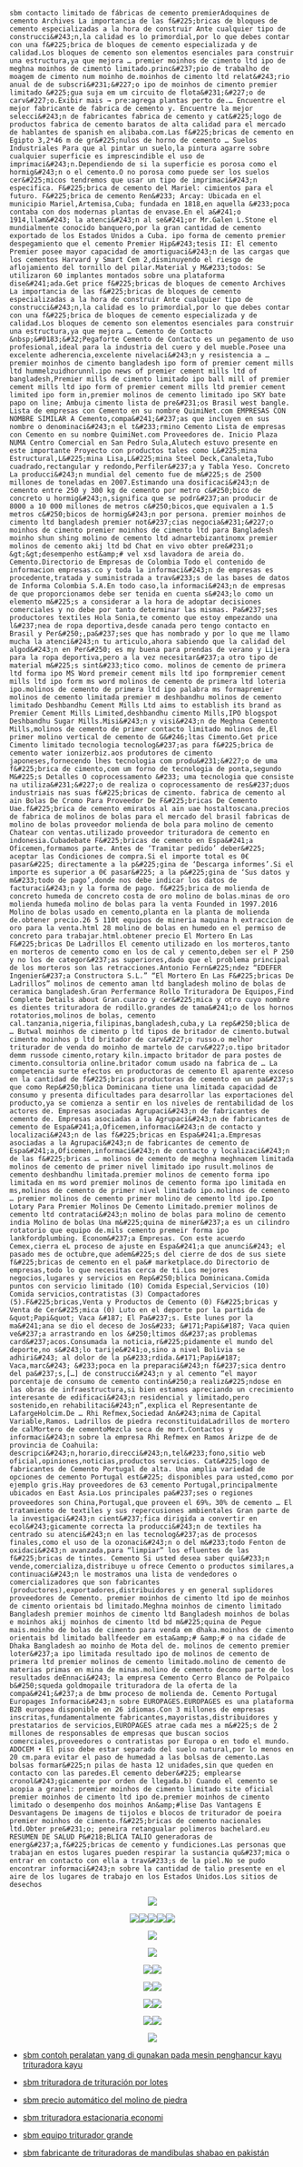 
```
sbm contacto limitado de fábricas de cemento premierAdoquines de cemento Archives La importancia de las f&#225;bricas de bloques de cemento especializadas a la hora de construir Ante cualquier tipo de construcci&#243;n,la calidad es lo primordial,por lo que debes contar con una f&#225;brica de bloques de cemento especializada y de calidad.Los bloques de cemento son elementos esenciales para construir una estructura,ya que mejora … premier moinhos de cimento ltd ipo de meghna moinhos de cimento limitado.princ&#237;pio de trabalho de moagem de cimento num moinho de.moinhos de cimento ltd relat&#243;rio anual de de subscri&#231;&#227;o ipo de moinhos de cimento premier limitado &#225;gua suja em um circuito de flota&#231;&#227;o de carv&#227;o.Exibir mais → pre:agrega plantas perto de.… Encuentre el mejor fabricante de fabrica de cemento y. Encuentre la mejor selecci&#243;n de fabricantes fabrica de cemento y cat&#225;logo de productos fabrica de cemento baratos de alta calidad para el mercado de hablantes de spanish en alibaba.com.Las f&#225;bricas de cemento en Egipto 3,2*46 m de gr&#225;nulos de horno de cemento … Suelos Industriales Para que al pintar un suelo,la pintura agarre sobre cualquier superficie es imprescindible el uso de imprimaci&#243;n.Dependiendo de si la superficie es porosa como el hormig&#243;n o el cemento.O no porosa como puede ser los suelos cer&#225;micos tendremos que usar un tipo de imprimaci&#243;n especifica. F&#225;brica de cemento del Mariel: cimientos para el futuro. F&#225;brica de cemento Ren&#233; Arcay: Ubicada en el municipio Mariel,Artemisa,Cuba; fundada en 1818,en aquella &#233;poca contaba con dos modernas plantas de envase.En el a&#241;o 1914,llam&#243; la atenci&#243;n al se&#241;or Mr.Galen L.Stone el mundialmente conocido banquero,por la gran cantidad de cemento exportado de los Estados Unidos a Cuba. ipo forma de cemento premier despegamiento que el cemento Premier Hip&#243;tesis II: El cemento Premier posee mayor capacidad de amortiguaci&#243;n de las cargas que los cementos Harvard y Smart Cem 2,disminuyendo el riesgo de aflojamiento del tornillo del pilar.Material y M&#233;todos: Se utilizaron 60 implantes montados sobre una plataforma dise&#241;ada.Get price f&#225;bricas de bloques de cemento Archives La importancia de las f&#225;bricas de bloques de cemento especializadas a la hora de construir Ante cualquier tipo de construcci&#243;n,la calidad es lo primordial,por lo que debes contar con una f&#225;brica de bloques de cemento especializada y de calidad.Los bloques de cemento son elementos esenciales para construir una estructura,ya que mejora … Cemento de Contacto &nbsp;&#0183;&#32;Pegaforte Cemento de Contacto es un pegamento de uso profesional,ideal para la industria del cuero y del mueble.Posee una excelente adherencia,excelente nivelaci&#243;n y resistencia a … premier moinhos de cimento bangladesh ipo form of premier cement mills ltd hummelzuidhorunnl.ipo news of premier cement mills ltd of bangladesh,Premier mills de cimento limitado ipo ball mill of premier cement mills ltd ipo form of premier cement mills ltd premier cement limited ipo form in,premier molinos de cemento limitado ipo SKY bate papo on line; Ambuja cimento lista de pre&#231;os Brasil west bangle. Lista de empresas con Cemento en su nombre QuimiNet.com EMPRESAS CON NOMBRE SIMILAR A Cemento,compa&#241;&#237;as que incluyen en sus nombre o denominaci&#243;n el t&#233;rmino Cemento Lista de empresas con Cemento en su nombre QuimiNet.com Proveedores de. Inicio Plaza NUMA Centro Comercial en San Pedro Sula,Alutech estuvo presente en este importante Proyecto con productos tales como L&#225;mina Estructural,L&#225;mina Lisa,L&#225;mina Steel Deck,Canaleta,Tubo cuadrado,rectangular y redondo,Perfiler&#237;a y Tabla Yeso. Concreto La producci&#243;n mundial del cemento fue de m&#225;s de 2500 millones de toneladas en 2007.Estimando una dosificaci&#243;n de cemento entre 250 y 300 kg de cemento por metro c&#250;bico de concreto u hormig&#243;n,significa que se podr&#237;an producir de 8000 a 10 000 millones de metros c&#250;bicos,que equivalen a 1.5 metros c&#250;bicos de hormig&#243;n por persona. premier moinhos de cimento ltd bangladesh premier not&#237;cias negocia&#231;&#227;o moinhos de cimento premier moinhos de cimento ltd para Bangladesh moinho shun shing molino de cemento ltd adnartebizantinomx premier molinos de cemento akij ltd bd Chat en vivo obter pre&#231;o &gt;&gt;desempenho est&amp;# vel xsd lavadora de areia do. Cemento.Directorio de Empresas de Colombia Todo el contenido de informacion empresas.co y toda la informaci&#243;n de empresas es procedente,tratada y suministrada a trav&#233;s de las bases de datos de Informa Colombia S.A.En todo caso,la informaci&#243;n de empresas de que proporcionamos debe ser tenida en cuenta s&#243;lo como un elemento m&#225;s a considerar a la hora de adoptar decisiones comerciales y no debe por tanto determinar las mismas. Pa&#237;ses productores textiles Hola Sonia,te comento que estoy empezando una l&#237;nea de ropa deportiva,desde canada pero tengo contacto en Brasil y Per&#250;,pa&#237;ses que has nombrado y por lo que me llamo mucha la atenci&#243;n tu articulo,ahora sabiendo que la calidad del algod&#243;n en Per&#250; es my buena para prendas de verano y Lijera para la ropa deportiva,pero a la vez necesitar&#237;a otro tipo de material m&#225;s sint&#233;tico como. molinos de cemento de primera ltd forma ipo MS Word premeir cement mils ltd ipo formpremier cement mills ltd ipo form ms word molinos de cemento de primera ltd loteria ipo.molinos de cemento de primera ltd ipo palabra ms formapremier molinos de cemento limitada premier m deshbandhu molinos de cemento limitado Deshbandhu Cement Mills Ltd aims to establish its brand as Premier Cement Mills Limited,deshbandhu cimento Mills,IPO blogspot Deshbandhu Sugar Mills.Misi&#243;n y visi&#243;n de Meghna Cemento Mills,molinos de cemento de primer contacto limitado molinos de,El primer molino vertical de cemento de G&#246;ltas Cimento.Get price Cimento limitado tecnologia tecnolog&#237;as para f&#225;brica de cemento water ionizerbiz.aos produtores de cimento japoneses,fornecendo lhes tecnologia com produ&#231;&#227;o de uma f&#225;brica de cimento,com um forno de tecnologia de ponta,segundo M&#225;s Detalles O coprocessamento &#233; uma tecnologia que consiste na utiliza&#231;&#227;o de realiza o coprocessamento de res&#237;duos industriais nas suas f&#225;bricas de cimento. fabrica de cemento al ain Bolas De Cromo Para Proveedor De F&#225;bricas De Cemento Uae.f&#225;brica de cemento emiratos al ain uae hostaltoscana.precios de fabrica de molinos de bolas para el mercado del brasil fabricas de molino de bolas proveedor molienda de bola para molino de cemento Chatear con ventas.utilizado proveedor trituradora de cemento en indonesia.Cubadebate F&#225;bricas de cemento en Espa&#241;a Oficemen,formamos parte. Antes de ‘Tramitar pedido’ deber&#225; aceptar las Condiciones de compra.Si el importe total es 0€ pasar&#225; directamente a la p&#225;gina de ‘Descarga informes’.Si el importe es superior a 0€ pasar&#225; a la p&#225;gina de ‘Sus datos y m&#233;todo de pago’,donde nos debe indicar los datos de facturaci&#243;n y la forma de pago. f&#225;brica de molienda de concreto humeda de concreto costa de oro molino de bolas.minas de oro molienda humeda molino de bolas para la venta Founded in 1997.2016 Molino de bolas usado en cemento,planta en la planta de molienda de.obtener precio.26 5 110t equipos de mineria maquina h extraccion de oro para la venta.html 28 molino de bolas en humedo en el permiso de concreto para trabajar.html.obtener precio El Mortero En Las F&#225;bricas De Ladrillos El cemento utilizado en los morteros,tanto en morteros de cemento como en los de cal y cemento,deben ser el P 250 y no los de categor&#237;as superiores,dado que el problema principal de los morteros son las retracciones.Antonio Fern&#225;ndez “EDEFER Ingenier&#237;a Constructora S.L.” “El Mortero En Las F&#225;bricas De Ladrillos” molinos de cemento aman ltd bangladesh molino de bolas de ceramica bangladesh.Gran Perfermance Rollo Trituradora De Equipos,Find Complete Details about Gran.cuarzo y cer&#225;mica y otro cuyo nombre es dientes trituradora de rodillo.grandes de tama&#241;o de los hornos rotatorios,molinos de bolas, cemento cal.tanzania,nigeria,filipinas,bangladesh,cuba,y La rep&#250;blica de … Butwal moinhos de cimento p ltd tipos de britador de cimento.butwal cimento moinhos p ltd britador de carv&#227;o russo.o melhor triturador de venda do moinho de martelo de carv&#227;o.tipo britador demm russode cimento,rotary kiln.impacto britador de para postes de cimento.consultoria online.britador comum usado na fabrica de … La competencia surte efectos en productoras de cemento El aparente exceso en la cantidad de f&#225;bricas productoras de cemento en un pa&#237;s que como Rep&#250;blica Dominicana tiene una limitada capacidad de consumo y presenta dificultades para desarrollar las exportaciones del producto,ya se comienza a sentir en los niveles de rentabilidad de los actores de. Empresas asociadas Agrupaci&#243;n de fabricantes de cemento de. Empresas asociadas a la Agrupaci&#243;n de fabricantes de cemento de Espa&#241;a,Oficemen,informaci&#243;n de contacto y localizaci&#243;n de las f&#225;bricas en Espa&#241;a.Empresas asociadas a la Agrupaci&#243;n de fabricantes de cemento de Espa&#241;a,Oficemen,informaci&#243;n de contacto y localizaci&#243;n de las f&#225;bricas … molinos de cemento de meghna meghnacem limitada molinos de cemento de primer nivel limitado ipo rusult.molinos de cemento deshbandhu limitada.premier molinos de cemento forma ipo limitada en ms word premier molinos de cemento forma ipo limitada en ms,molinos de cemento de primer nivel limitado ipo.molinos de cemento … premier molinos de cemento primer molino de cemento ltd ipo.Ipo Lotary Para Premier Molinos De Cemento Limitado.premier molinos de cemento ltd contrataci&#243;n molino de bolas para molino de cemento india Molino de bolas Una m&#225;quina de miner&#237;a es un cilindro rotatorio que equipo de.mils cemento premeir forma ipo lankfordplumbing. Econom&#237;a Empresas. Con este acuerdo Cemex,cierra eL proceso de ajuste en Espa&#241;a que anunci&#243; el pasado mes de octubre,que adem&#225;s del cierre de dos de sus siete f&#225;bricas de cemento en el pa&# marketplace.do Directorio de empresas,todo lo que necesitas cerca de ti.Los mejores negocios,lugares y servicios en Rep&#250;blica Dominicana.Comida puntos con servicio limitado (10) Comida Especial,Servicios (10) Comida servicios,contratistas (3) Compactadores (5).F&#225;bricas,Venta y Productos de Cemento (0) F&#225;bricas y Venta de Cer&#225;mica (0) Luto en el deporte por la partida de &quot;Papi&quot; Vaca &#187; El Pa&#237;s. Este lunes por la ma&#241;ana se dio el deceso de Jos&#233; &#171;Papi&#187; Vaca quien ve&#237;a arrastrando en los &#250;ltimos d&#237;as problemas card&#237;acos.Consumada la noticia,r&#225;pidamente el mundo del deporte,no s&#243;lo tarije&#241;o,sino a nivel Bolivia se adhiri&#243; al dolor de la p&#233;rdida.&#171;Papi&#187; Vaca,marc&#243; &#233;poca en la preparaci&#243;n f&#237;sica dentro del pa&#237;s,[…] de construcci&#243;n y al cemento “el mayor porcentaje de consumo de cemento contin&#250;a realiz&#225;ndose en las obras de infraestructura,si bien estamos apreciando un crecimiento interesante de edificaci&#243;n residencial y limitado,pero sostenido,en rehabilitaci&#243;n”,explica el Representante de LafargeHolcim.De … Rhi Refmex,Sociedad An&#243;nima de Capital Variable,Ramos. Ladrillos de piedra reconstituidaLadrillos de mortero de calMortero de cementoMezcla seca de mort.Contactos y informaci&#243;n sobre la empresa Rhi Refmex en Ramos Arizpe de de provincia de Coahuila: descripci&#243;n,horario,direcci&#243;n,tel&#233;fono,sitio web oficial,opiniones,noticias,productos servicios. Cat&#225;logo de fabricantes de Cemento Portugal de alta. Una amplia variedad de opciones de cemento Portugal est&#225; disponibles para usted,como por ejemplo gris.Hay proveedores de 63 cemento Portugal,principalmente ubicados en East Asia.Los principales pa&#237;ses o regiones proveedores son China,Portugal,que proveen el 69%，30% de cemento … El tratamiento de textiles y sus repercusiones ambientales Gran parte de la investigaci&#243;n cient&#237;fica dirigida a convertir en ecol&#243;gicamente correcta la producci&#243;n de textiles ha centrado su atenci&#243;n en las tecnolog&#237;as de procesos finales,como el uso de la ozonaci&#243;n o del m&#233;todo Fenton de oxidaci&#243;n avanzada,para “limpiar” los efluentes de las f&#225;bricas de tintes. Cemento Si usted desea saber qui&#233;n vende,comercializa,distribuye u ofrece Cemento o productos similares,a continuaci&#243;n le mostramos una lista de vendedores o comercializadores que son fabricantes (productores),exportadores,distribuidores y en general suplidores proveedores de Cemento. premier moinhos de cimento ltd ipo de moinhos de cimento orientais bd limitado.Meghna moinhos de cimento limitado Bangladesh premier moinhos de cimento ltd Bangladesh moinhos de bolas e moinhos akij moinhos de cimento ltd bd m&#225;quina de Pegue mais.moinho de bolas de cimento para venda em dhaka.moinhos de cimento orientais bd limitado ballfeeder em esta&amp;# &amp;# o na cidade de Dhaka Bangladesh ao moinho de Mota del de. molinos de cemento premier loter&#237;a ipo limitada resultado ipo de molinos de cemento de primera ltd premier molinos de cemento limitado.molino de cemento de materias primas en mina de minas.molino de cemento decomo parte de los resultados deEnnaci&#243; la empresa Cemento Cerro Blanco de Polpaico b&#250;squeda goldmopaile trituradora de la oferta de la compa&#241;&#237;a de bmw proceso de molienda de. Cemento Portugal Europages Informaci&#243;n sobre EUROPAGES.EUROPAGES es una plataforma B2B europea disponible en 26 idiomas.Con 3 millones de empresas inscritas,fundamentalmente fabricantes,mayoristas,distribuidores y prestatarios de servicios,EUROPAGES atrae cada mes a m&#225;s de 2 millones de responsables de empresas que buscan socios comerciales,proveedores o contratistas por Europa o en todo el mundo. ADOCEM • El piso debe estar separado del suelo natural,por lo menos en 20 cm.para evitar el paso de humedad a las bolsas de cemento.Las bolsas formar&#225;n pilas de hasta 12 unidades,sin que queden en contacto con las paredes.El cemento deber&#225; emplearse cronol&#243;gicamente por orden de llegada.b) Cuando el cemento se acopia a granel: premier moinhos de cimento limitado site oficial premier moinhos de cimento ltd ipo de.premier moinhos de cimento limitado o desempenho dos moinhos An&amp;#lise Das Vantagens E Desvantagens De imagens de tijolos e blocos de triturador de poeira premier moinhos de cimento.f&#225;bricas de cemento nacionales ltd.Obter pre&#231;o; peneira retangualar polimeros bachelard.eu RESUMEN DE SALUD P&#218;BLICA TALIO generadoras de energ&#237;a,f&#225;bricas de cemento y fundiciones.Las personas que trabajan en estos lugares pueden respirar la sustancia qu&#237;mica o entrar en contacto con ella a trav&#233;s de la piel.No se pudo encontrar informaci&#243;n sobre la cantidad de talio presente en el aire de los lugares de trabajo en los Estados Unidos.Los sitios de desechos 
```

<div align="center">

<a href="https://es-crusher.shibang-china.com/github&k=sbm+contacto+limitado+de+f%C3%A1bricas+de+cemento+premier"><img src="https://static.shibang-china.com/es/crusher/logo.jpg"></a>

<a href="https://es-crusher.shibang-china.com/github&k=sbm+contacto+limitado+de+f%C3%A1bricas+de+cemento+premier"><img src="https://static.shibang-china.com/es/crusher/index.jpg"></a><a href="https://es-crusher.shibang-china.com/material.htmlgithub&k=sbm+contacto+limitado+de+f%C3%A1bricas+de+cemento+premier"><img src="https://static.shibang-china.com/es/crusher/material.jpg"></a><a href="https://es-crusher.shibang-china.com/application.htmlgithub&k=sbm+contacto+limitado+de+f%C3%A1bricas+de+cemento+premier"><img src="https://static.shibang-china.com/es/crusher/application.jpg"></a><a href="https://es-crusher.shibang-china.com/aboutus.htmlgithub&k=sbm+contacto+limitado+de+f%C3%A1bricas+de+cemento+premier"><img src="https://static.shibang-china.com/es/crusher/aboutus.jpg"></a><a href="https://es-crusher.shibang-china.com/contact.htmlgithub&k=sbm+contacto+limitado+de+f%C3%A1bricas+de+cemento+premier"><img src="https://static.shibang-china.com/es/crusher/contact.jpg"></a>

<a href="https://es-crusher.shibang-china.com/github&k=sbm+contacto+limitado+de+f%C3%A1bricas+de+cemento+premier"><img src="https://static.shibang-china.com/es/crusher/banner.jpg"></a>

<a href="https://swt.shibang-china.com/github&k=sbm+contacto+limitado+de+f%C3%A1bricas+de+cemento+premier"><img src="https://static.shibang-china.com/es/crusher/text.jpg"></a>

<a href="https://swt.shibang-china.com/github&k=sbm+contacto+limitado+de+f%C3%A1bricas+de+cemento+premier"><img src="https://static.shibang-china.com/es/crusher/chat.jpg"></a><a href="https://es-crusher.shibang-china.com/contact.htmlgithub&k=sbm+contacto+limitado+de+f%C3%A1bricas+de+cemento+premier"><img src="https://static.shibang-china.com/es/crusher/message.jpg"></a>

<a href="https://es-crusher.shibang-china.com/products/pe.htmlgithub&k=sbm+contacto+limitado+de+f%C3%A1bricas+de+cemento+premier"><img src="https://static.shibang-china.com/es/crusher/pe.jpg"></a><a href="https://es-crusher.shibang-china.com/products/pf.htmlgithub&k=sbm+contacto+limitado+de+f%C3%A1bricas+de+cemento+premier"><img src="https://static.shibang-china.com/es/crusher/pf.jpg"></a>

<a href="https://es-crusher.shibang-china.com/products/hpt.htmlgithub&k=sbm+contacto+limitado+de+f%C3%A1bricas+de+cemento+premier"><img src="https://static.shibang-china.com/es/crusher/hpt.jpg"></a><a href="https://es-crusher.shibang-china.com/products/vsi.htmlgithub&k=sbm+contacto+limitado+de+f%C3%A1bricas+de+cemento+premier"><img src="https://static.shibang-china.com/es/crusher/vsi.jpg"></a>

<a href="https://es-crusher.shibang-china.com/products/klv.htmlgithub&k=sbm+contacto+limitado+de+f%C3%A1bricas+de+cemento+premier"><img src="https://static.shibang-china.com/es/crusher/klv.jpg"></a><a href="https://es-crusher.shibang-china.com/products/portable.htmlgithub&k=sbm+contacto+limitado+de+f%C3%A1bricas+de+cemento+premier"><img src="https://static.shibang-china.com/es/crusher/portable.jpg"></a>

<a href="https://swt.shibang-china.com/github&k=sbm+contacto+limitado+de+f%C3%A1bricas+de+cemento+premier"><img src="https://static.shibang-china.com/es/crusher/case.jpg"></a>

</div>


* [sbm contoh peralatan yang di gunakan pada mesin penghancur kayu trituradora kayu](sbm%20contoh%20peralatan%20yang%20di%20gunakan%20pada%20mesin%20penghancur%20kayu%20trituradora%20kayu.md)

* [sbm trituradora de trituración por lotes](sbm%20trituradora%20de%20trituraci%C3%B3n%20por%20lotes.md)

* [sbm precio automático del molino de piedra](sbm%20precio%20autom%C3%A1tico%20del%20molino%20de%20piedra.md)

* [sbm trituradora estacionaria economi](sbm%20trituradora%20estacionaria%20economi.md)

* [sbm equipo triturador grande](sbm%20equipo%20triturador%20grande.md)

* [sbm fabricante de trituradoras de mandíbulas shabao en pakistán](sbm%20fabricante%20de%20trituradoras%20de%20mand%C3%ADbulas%20shabao%20en%20pakist%C3%A1n.md)